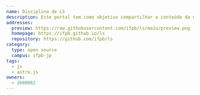 ```yaml
---
name: Disciplina de LS
description: Este portal tem como objetivo compartilhar o conteúdo da disciplina de Linguagem de Script do curso de Sistemas para Internet no IFPB-JP.
addresses:
  preview: https://raw.githubusercontent.com/ifpb/ls/main/preview.png
  homepage: https://ifpb.github.io/ls
  repository: https://github.com/ifpb/ls
category:
  type: open source
  campus: ifpb-jp
tags:
  - js
  - astro.js
owners:
  - 2680962
---
```

